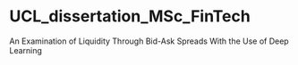 # UCL_dissertation_MSc_FinTech
An Examination of Liquidity Through Bid-Ask Spreads With the Use of Deep Learning
